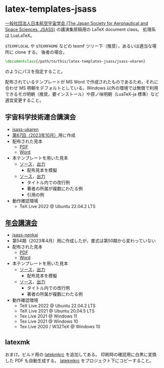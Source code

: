 # latex-templates-jsass

[一般社団法人日本航空宇宙学会 (The Japan Society for Aeronautical and Space Sciences, JSASS)](https://www.jsass.or.jp/) の講演集原稿用の LaTeX document class。
処理系は LuaLaTeX。

`$TEXMFLOCAL` や `$TEXMFHOME` などの texmf ツリー下（推奨），あるいは適当な場所に clone する。
後者の場合，
```latex
\documentclass{/path/to/this/latex-templates-jsass/jsass-ukaren}
```
のようにパスを指定すること。

配布されているテンプレートが MS Word で作成されたものであるため，それに合わせ MS 明朝をデフォルトとしている。Windows 以外の環境では無償で利用できるモガ明朝（推奨，要インストール）や原ノ味明朝（LuaTeX-ja 標準）など適宜変更すること。

## 宇宙科学技術連合講演会

- [jsass-ukaren](jsass-ukaren.cls)
- [第67回（2023年10月）](https://branch.jsass.or.jp/ukaren67/)用に作成
- 配布された見本
    - [PDF](sample/ukaren_sample_67.pdf)
    - [Word](sample/ukaren_sample_67.docx)
- 本テンプレートを用いた見本
    - [ソース](example/ukaren_1.tex)，[出力](example/ukaren_1.pdf)
        - 配布見本を模擬
    - [ソース](example/ukaren_2.tex)，[出力](example/ukaren_2.pdf)
        - タイトル内での改行例
        - 著者の所属が複数にわたる例
        - 引用の例
- 動作確認環境
    - TeX Live 2022 @ Ubuntu 22.04.2 LTS

## [年会講演会](https://branch.jsass.or.jp/nenkai/)

- [jsass-nenkai](jsass-nenkai.cls)
- 第54期（2023年4月）用に作成したが，書式は第50期から変わっていない
- 配布された見本
    - [PDF](sample/nenkai_sample_50.pdf)
    - [Word](sample/nenkai_sample_50.doc)
- 本テンプレートを用いた見本
    - [ソース](example/nenkai_1.tex)，[出力](example/nenkai_1.pdf)
        - 配布見本を模擬
    - [ソース](example/nenkai_2.tex)，[出力](example/nenkai_2.pdf)
        - タイトル内での改行例
        - 著者の所属が複数にわたる例
- 動作確認環境
    - TeX Live 2022 @ Ubuntu 22.04.2 LTS
    - TeX Live 2021 @ Ubuntu 20.04.5 LTS
    - Tex Live 2021 @ Windows 11
    - Tex Live 2021 @ Windows 10
    - Tex Live 2020 / W32TeX @ Windows 10

## latexmk

おまけ。ビルド用の [latekmkrc](latexmk/latexmkrc) を追加してある。
印刷時の確認用に白黒に変換した PDF も自動生成する。
[latekmkrc](latexmk/latexmkrc) をプロジェクト下にコピーすること。
